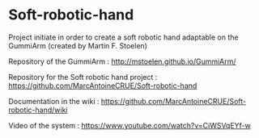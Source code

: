# Soft-robotic-hand

Project initiate in order to create a soft robotic hand adaptable on the GummiArm (created by Martin F. Stoelen)

Repository of the GummiArm : http://mstoelen.github.io/GummiArm/

Repository for the Soft robotic hand project : https://github.com/MarcAntoineCRUE/Soft-robotic-hand

Documentation in the wiki : https://github.com/MarcAntoineCRUE/Soft-robotic-hand/wiki

Video of the system : https://www.youtube.com/watch?v=CiWSVqEYf-w
